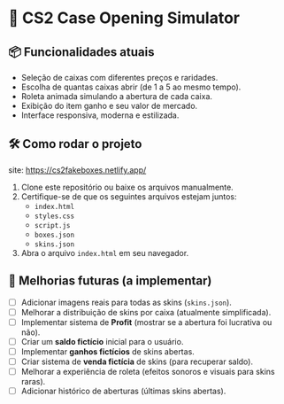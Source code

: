 # 🎁 CS2 Case Opening Simulator

## 📦 Funcionalidades atuais

- Seleção de caixas com diferentes preços e raridades.
- Escolha de quantas caixas abrir (de 1 a 5 ao mesmo tempo).
- Roleta animada simulando a abertura de cada caixa.
- Exibição do item ganho e seu valor de mercado.
- Interface responsiva, moderna e estilizada.

## 🛠️ Como rodar o projeto
site: https://cs2fakeboxes.netlify.app/
1. Clone este repositório ou baixe os arquivos manualmente.
2. Certifique-se de que os seguintes arquivos estejam juntos:
   - `index.html`
   - `styles.css`
   - `script.js`
   - `boxes.json`
   - `skins.json`
3. Abra o arquivo `index.html` em seu navegador.

## 🚀 Melhorias futuras (a implementar)

- [ ] Adicionar imagens reais para todas as skins (`skins.json`).
- [ ] Melhorar a distribuição de skins por caixa (atualmente simplificada).
- [ ] Implementar sistema de **Profit** (mostrar se a abertura foi lucrativa ou não).
- [ ] Criar um **saldo fictício** inicial para o usuário.
- [ ] Implementar **ganhos fictícios** de skins abertas.
- [ ] Criar sistema de **venda fictícia** de skins (para recuperar saldo).
- [ ] Melhorar a experiência de roleta (efeitos sonoros e visuais para skins raras).
- [ ] Adicionar histórico de aberturas (últimas skins abertas).
